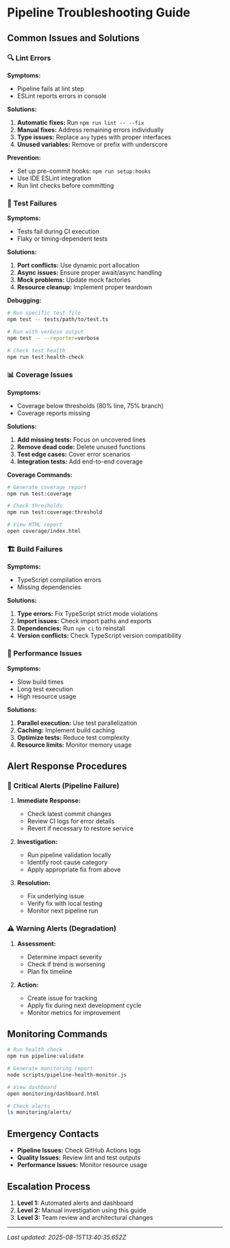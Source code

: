 # Pipeline Troubleshooting Guide

## Common Issues and Solutions

### 🔍 Lint Errors

**Symptoms:**
- Pipeline fails at lint step
- ESLint reports errors in console

**Solutions:**
1. **Automatic fixes:** Run `npm run lint -- --fix`
2. **Manual fixes:** Address remaining errors individually
3. **Type issues:** Replace `any` types with proper interfaces
4. **Unused variables:** Remove or prefix with underscore

**Prevention:**
- Set up pre-commit hooks: `npm run setup:hooks`
- Use IDE ESLint integration
- Run lint checks before committing

### 🧪 Test Failures

**Symptoms:**
- Tests fail during CI execution
- Flaky or timing-dependent tests

**Solutions:**
1. **Port conflicts:** Use dynamic port allocation
2. **Async issues:** Ensure proper await/async handling
3. **Mock problems:** Update mock factories
4. **Resource cleanup:** Implement proper teardown

**Debugging:**
```bash
# Run specific test file
npm test -- tests/path/to/test.ts

# Run with verbose output
npm test -- --reporter=verbose

# Check test health
npm run test:health-check
```

### 📊 Coverage Issues

**Symptoms:**
- Coverage below thresholds (80% line, 75% branch)
- Coverage reports missing

**Solutions:**
1. **Add missing tests:** Focus on uncovered lines
2. **Remove dead code:** Delete unused functions
3. **Test edge cases:** Cover error scenarios
4. **Integration tests:** Add end-to-end coverage

**Coverage Commands:**
```bash
# Generate coverage report
npm run test:coverage

# Check thresholds
npm run test:coverage:threshold

# View HTML report
open coverage/index.html
```

### 🏗️ Build Failures

**Symptoms:**
- TypeScript compilation errors
- Missing dependencies

**Solutions:**
1. **Type errors:** Fix TypeScript strict mode violations
2. **Import issues:** Check import paths and exports
3. **Dependencies:** Run `npm ci` to reinstall
4. **Version conflicts:** Check TypeScript version compatibility

### 🚀 Performance Issues

**Symptoms:**
- Slow build times
- Long test execution
- High resource usage

**Solutions:**
1. **Parallel execution:** Use test parallelization
2. **Caching:** Implement build caching
3. **Optimize tests:** Reduce test complexity
4. **Resource limits:** Monitor memory usage

## Alert Response Procedures

### 🚨 Critical Alerts (Pipeline Failure)

1. **Immediate Response:**
   - Check latest commit changes
   - Review CI logs for error details
   - Revert if necessary to restore service

2. **Investigation:**
   - Run pipeline validation locally
   - Identify root cause category
   - Apply appropriate fix from above

3. **Resolution:**
   - Fix underlying issue
   - Verify fix with local testing
   - Monitor next pipeline run

### ⚠️ Warning Alerts (Degradation)

1. **Assessment:**
   - Determine impact severity
   - Check if trend is worsening
   - Plan fix timeline

2. **Action:**
   - Create issue for tracking
   - Apply fix during next development cycle
   - Monitor metrics for improvement

## Monitoring Commands

```bash
# Run health check
npm run pipeline:validate

# Generate monitoring report
node scripts/pipeline-health-monitor.js

# View dashboard
open monitoring/dashboard.html

# Check alerts
ls monitoring/alerts/
```

## Emergency Contacts

- **Pipeline Issues:** Check GitHub Actions logs
- **Quality Issues:** Review lint and test outputs
- **Performance Issues:** Monitor resource usage

## Escalation Process

1. **Level 1:** Automated alerts and dashboard
2. **Level 2:** Manual investigation using this guide
3. **Level 3:** Team review and architectural changes

---

*Last updated: 2025-08-15T13:40:35.652Z*
